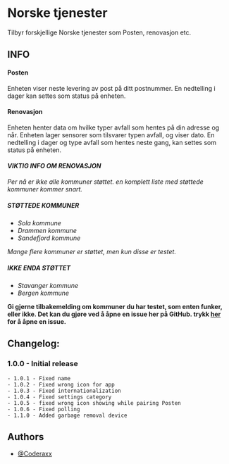 # Norske tjenester

Tilbyr forskjellige Norske tjenester som Posten, renovasjon etc.

## INFO
#### Posten
Enheten viser neste levering av post på ditt postnummer. En nedtelling i dager kan settes som status på enheten.

#### Renovasjon
Enheten henter data om hvilke typer avfall som hentes på din adresse og når. Enheten lager sensorer som tilsvarer typen avfall, og viser dato. En nedtelling i dager og type avfall som hentes neste gang, kan settes som status på enheten.



#### *VIKTIG INFO OM RENOVASJON*
*Per nå er ikke alle kommuner støttet. en komplett liste med støttede kommuner kommer snart.*
##### *STØTTEDE KOMMUNER*
- *Sola kommune*
- *Drammen kommune*
- *Sandefjord kommune*

*Mange flere kommuner er støttet, men kun disse er testet.*

##### *IKKE ENDA STØTTET*
- *Stavanger kommune*
- *Bergen kommune*

**Gi gjerne tilbakemelding om kommuner du har testet, som enten funker, eller ikke.
Det kan du gjøre ved å åpne en issue her på GitHub. trykk [her](https://github.com/Coderaxx/NorwegianServicesPublic/issues) for å åpne en issue.**


## Changelog:
### 1.0.0 - Initial release
```
- 1.0.1 - Fixed name
- 1.0.2 - Fixed wrong icon for app
- 1.0.3 - Fixed internationalization
- 1.0.4 - Fixed settings category
- 1.0.5 - fixed wrong icon showing while pairing Posten
- 1.0.6 - Fixed polling
- 1.1.0 - Added garbage removal device
```


## Authors

- [@Coderaxx](https://www.github.com/coderaxx)